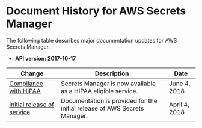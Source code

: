 # Document History for AWS Secrets Manager<a name="document-history"></a>

The following table describes major documentation updates for AWS Secrets Manager\.
+ **API version: 2017\-10\-17**

| Change | Description | Date | 
| --- |--- |--- |
| [Compliance with HIPAA](http://docs.aws.amazon.com/secretsmanager/latest/userguide/intro.html#asm_compliance) | Secrets Manager is now available as a HIPAA eligible service\. | June 4, 2018 | 
| [Initial release of service](http://docs.aws.amazon.com/secretsmanager/latest/userguide/intro.html) | Documentation is provided for the initial release of AWS Secrets Manager\. | April 4, 2018 | 